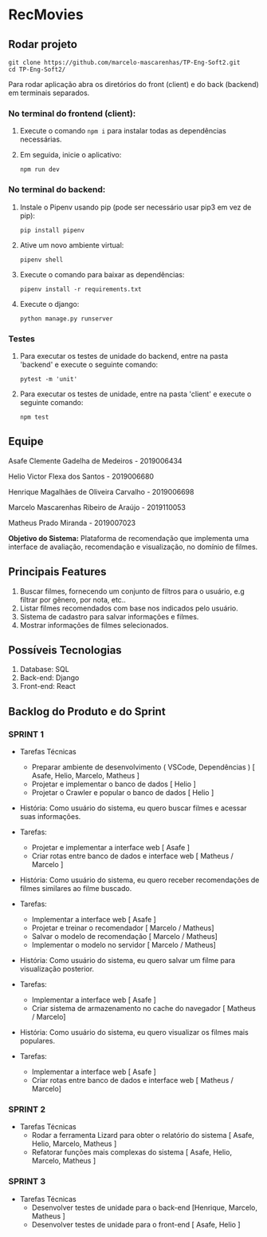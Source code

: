 # RecMovies

## Rodar projeto
~~~
git clone https://github.com/marcelo-mascarenhas/TP-Eng-Soft2.git
cd TP-Eng-Soft2/
~~~
Para rodar aplicação abra os diretórios do front (client) e do back (backend) em terminais separados.

### No terminal do frontend (client):

1) Execute o comando `npm i`  para instalar todas as dependências necessárias.

2) Em seguida, inicie o aplicativo:
    ~~~
    npm run dev
    ~~~
    
### No terminal do backend:

1) Instale o Pipenv usando pip (pode ser necessário usar pip3 em vez de pip):   
  
    ~~~
    pip install pipenv 
    ~~~

2) Ative um novo ambiente virtual:

    ~~~
    pipenv shell
    ~~~

3) Execute o comando para baixar as dependências:

    ~~~
    pipenv install -r requirements.txt
    ~~~

4) Execute o django:

    ~~~
    python manage.py runserver
    ~~~
    
### Testes

 1) Para executar os testes de unidade do backend, entre na pasta 'backend' e execute o seguinte comando: 

    ~~~
    pytest -m 'unit'
    ~~~

 2) Para executar os testes de unidade, entre na pasta 'client' e execute o seguinte comando:
    
    ~~~
    npm test
    ~~~

## Equipe

  Asafe Clemente Gadelha de Medeiros - 2019006434
  
  Helio Victor Flexa dos Santos - 2019006680
  
  Henrique Magalhães de Oliveira Carvalho - 2019006698
   
  Marcelo Mascarenhas Ribeiro de Araújo - 2019110053

  Matheus Prado Miranda - 2019007023

  
**Objetivo do Sistema:** Plataforma de recomendação que implementa uma interface de avaliação, recomendação e visualização, no domínio de filmes.

## Principais Features

<ol>
  <li>Buscar filmes, fornecendo um conjunto de filtros para o usuário, e.g filtrar por gênero, por nota, etc..</li>
  <li>Listar filmes recomendados com base nos indicados pelo usuário.</li>
  <li>Sistema de cadastro para salvar informações e filmes.</li>
  <li>Mostrar informações de filmes selecionados.</li>
</ol>

## Possíveis Tecnologias

<ol>
  <li>Database: SQL</li>
  <li>Back-end: Django</li>
  <li>Front-end: React</li>
</ol>

## Backlog do Produto e do Sprint

### SPRINT 1

- Tarefas Técnicas
    - Preparar ambiente de desenvolvimento ( VSCode, Dependências ) \[ Asafe, Helio, Marcelo, Matheus ]
    - Projetar e implementar o banco de dados \[ Helio ]
    - Projetar o Crawler e popular o banco de dados \[ Helio ]

- História: Como usuário do sistema, eu quero buscar filmes e acessar suas informações.
- Tarefas:
    - Projetar e implementar a interface web \[ Asafe ]
    - Criar rotas entre banco de dados e interface web \[ Matheus / Marcelo ]

- História: Como usuário do sistema, eu quero receber recomendações de filmes similares ao filme buscado.
- Tarefas: 
    - Implementar a interface web \[ Asafe ]
    - Projetar e treinar o recomendador \[ Marcelo / Matheus]
    - Salvar o modelo de recomendação \[ Marcelo / Matheus]
    - Implementar o modelo no servidor \[ Marcelo / Matheus]

- História: Como usuário do sistema, eu quero salvar um filme para visualização posterior.
- Tarefas: 
    - Implementar a interface web \[ Asafe ]
    - Criar sistema de armazenamento no cache do navegador \[ Matheus / Marcelo]

- História: Como usuário do sistema, eu quero visualizar os filmes mais populares.
- Tarefas: 
    - Implementar a interface web \[ Asafe ]
    - Criar rotas entre banco de dados e interface web \[ Matheus / Marcelo]
    
    
### SPRINT 2


- Tarefas Técnicas
    - Rodar a ferramenta Lizard para obter o relatório do sistema \[ Asafe, Helio, Marcelo, Matheus ]
    - Refatorar funções mais complexas do sistema \[ Asafe, Helio, Marcelo, Matheus ]
    
### SPRINT 3

- Tarefas Técnicas
    - Desenvolver testes de unidade para o back-end \[Henrique, Marcelo, Matheus ]
    - Desenvolver testes de unidade para o front-end \[ Asafe, Helio ]   

